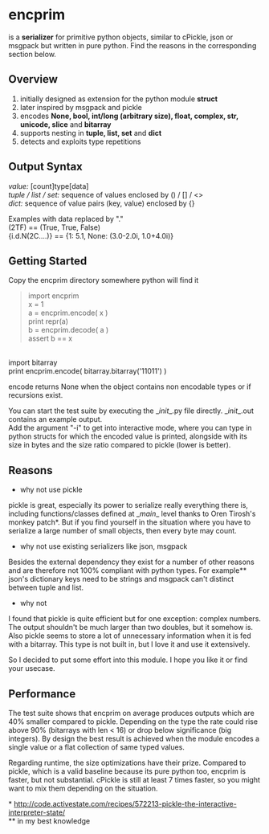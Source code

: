 encprim
=======

is a <b>serializer</b> for primitive python objects, similar to cPickle, json or msgpack but written in pure python. Find the reasons in the corresponding section below.

Overview
--------

1. initially designed as extension for the python module <b>struct</b>
2. later inspired by msgpack and pickle
3. encodes <b>None, bool, int/long (arbitrary size), float, complex, str, unicode, slice</b> and <b>bitarray</b>
4. supports nesting in <b>tuple, list, set</b> and <b>dict</b>
5. detects and exploits type repetitions

Output Syntax
-------------

<i>value:</i> [count]type[data]<br />
<i>tuple / list / set:</i> sequence of values enclosed by () / [] / <><br />
<i>dict:</i> sequence of value pairs (key, value) enclosed by {}<br />

Examples with data replaced by "."<br />
(2TF)  ==  (True, True, False)<br />
{i.d.N(2C....)}  ==  {1: 5.1, None: (3.0-2.0i, 1.0+4.0i)}<br />

Getting Started
---------------

Copy the encprim directory somewhere python will find it

> import encprim<br />
x = 1<br />
a = encprim.encode( x )<br />
print repr(a)<br />
b = encprim.decode( a )<br />
assert b == x<br />
<br />
import bitarray<br />
print encprim.encode( bitarray.bitarray('11011') )

encode returns None when the object contains non encodable types or if recursions exist.

You can start the test suite by executing the \__init__.py file directly. \__init__.out contains an example output.<br />
Add the argument "-i" to get into interactive mode, where you can type in python structs for which the encoded value is printed, alongside with its size in bytes and the size ratio compared to pickle (lower is better).

Reasons
-------

- why not use pickle

pickle is great, especially its power to serialize really everything there is, including functions/classes defined at \__main__ level thanks to Oren Tirosh's monkey patch*.
But if you find yourself in the situation where you have to serialize a large number of small objects, then every byte may count.

- why not use existing serializers like json, msgpack

Besides the external dependency they exist for a number of other reasons and are therefore not 100% compliant with python types. For example**  json's dictionary keys need to be strings and msgpack can't distinct between tuple and list.

- why not

I found that pickle is quite efficient but for one exception: complex numbers. The output shouldn't be much larger than two doubles, but it somehow is. Also pickle seems to store a lot of unnecessary information when it is fed with a bitarray. This type is not built in, but I love it and use it extensively.

So I decided to put some effort into this module. I hope you like it or find your usecase.

Performance
-----------

The test suite shows that encprim on average produces outputs which are 40% smaller compared to pickle. Depending on the type the rate could rise above 90% (bitarrays with len < 16) or drop below significance (big integers). By design the best result is achieved when the module encodes a single value or a flat collection of same typed values.

Regarding runtime, the size optimizations have their prize. Compared to pickle, which is a valid baseline because its pure python too, encprim is faster, but not substantial. cPickle is still at least 7 times faster, so you might want to mix them depending on the situation.


\* http://code.activestate.com/recipes/572213-pickle-the-interactive-interpreter-state/<br />
** in my best knowledge
